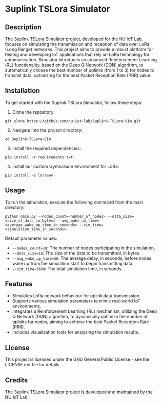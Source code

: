 # 3uplink TSLora Simulator

## Description

The 3uplink TSLora Simulator project, developed for the NU IoT Lab, focuses on simulating the transmission and reception of data over LoRa (Long Range) networks. This project aims to provide a robust platform for testing and developing IoT applications that rely on LoRa technology for communication. Simulator introduces an advanced Reinforcement Learning (RL) functionality, based on the Deep Q Network (DQN) algorithm, to automatically choose the best number of uplinks (from 1 to 3) for nodes to transmit data, optimizing for the best Packet Reception Rate (PRR) value.

## Installation

To get started with the 3uplink TSLora Simulator, follow these steps:

1. Clone the repository:

```
git clone https://github.com/nu-iot-lab/3uplink-TSLora-Sim.git
```

2. Navigate into the project directory:

```
cd 3uplink-TSLora-Sim
```

3. Install the required dependencies:

```
pip install -r requirements.txt
```

4. Install our custom Gymnasium environment for LoRa:

```
pip install -e loraenv
```

## Usage

To run the simulation, execute the following command from the main directory:

```
python main.py --nodes_count=<number_of_nodes> --data_size=<size_of_data_in_bytes> --avg_wake_up_time=<average_wake_up_time_in_seconds> --sim_time=<simulation_time_in_seconds>
```

Default parameter values:

-   `--nodes_count=10`: The number of nodes participating in the simulation.
-   `--data_size=16`: The size of the data to be transmitted, in bytes.
-   `--avg_wake_up_time=30`: The average delay, in seconds, before nodes wake up from the simulation start to begin transmitting data.
-   `--sim_time=3600`: The total simulation time, in seconds.

## Features

-   Simulates LoRa network behaviour for uplink data transmission.
-   Supports various simulation parameters to mimic real-world IoT environments.
-   Integrates a Reinforcement Learning (RL) mechanism, utilizing the Deep Q Network (DQN) algorithm, to dynamically optimize the number of uplinks for nodes, aiming to achieve the best Packet Reception Rate (PRR).
-   Includes visualization tools for analyzing the simulation results.

## License

This project is licensed under the GNU General Public License - see the LICENSE.md file for details.

## Credits

The 3uplink TSLora Simulator project is developed and maintained by the NU IoT Lab.
